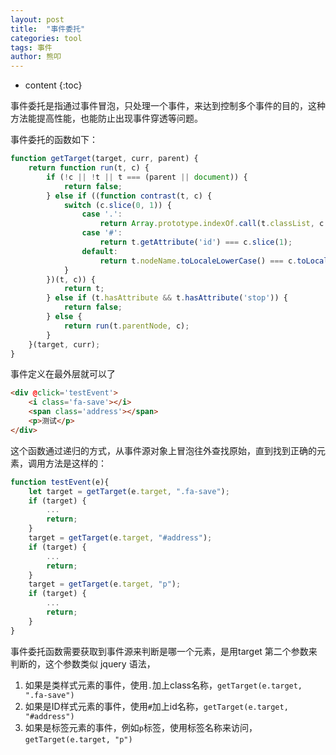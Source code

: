 ```yaml
---
layout: post
title:  "事件委托"
categories: tool
tags: 事件
author: 熊叩
---
```


* content
{:toc}
 
事件委托是指通过事件冒泡，只处理一个事件，来达到控制多个事件的目的，这种方法能提高性能，也能防止出现事件穿透等问题。










事件委托的函数如下：

```js
function getTarget(target, curr, parent) {
    return function run(t, c) {
		if (!c || !t || t === (parent || document)) {
			return false;
		} else if ((function contrast(t, c) {
			switch (c.slice(0, 1)) {
				case '.':
					return Array.prototype.indexOf.call(t.classList, c.slice(1)) !== -1;
				case '#':
					return t.getAttribute('id') === c.slice(1);
				default:
					return t.nodeName.toLocaleLowerCase() === c.toLocaleLowerCase();
			}
		})(t, c)) {
			return t;
		} else if (t.hasAttribute && t.hasAttribute('stop')) {
			return false;
		} else {
			return run(t.parentNode, c);
		}
	}(target, curr);
}
```

事件定义在最外层就可以了
```html
<div @click='testEvent'>
	<i class='fa-save'></i>
	<span class='address'></span>
	<p>测试</p>
</div>
```

这个函数通过递归的方式，从事件源对象上冒泡往外查找原始，直到找到正确的元素，调用方法是这样的：

```js
function testEvent(e){
	let target = getTarget(e.target, ".fa-save");
	if (target) {
		...
		return;
	}
	target = getTarget(e.target, "#address");
	if (target) {
		...
		return;
	}
	target = getTarget(e.target, "p");
	if (target) {
		...
		return;
	}
}
```

事件委托函数需要获取到事件源来判断是哪一个元素，是用target 第二个参数来判断的，这个参数类似 jquery 语法，

1. 如果是类样式元素的事件，使用`.`加上class名称，`getTarget(e.target, ".fa-save")`
2. 如果是ID样式元素的事件，使用`#`加上id名称，`getTarget(e.target, "#address")`
3. 如果是标签元素的事件，例如`p`标签，使用标签名称来访问，`getTarget(e.target, "p")`